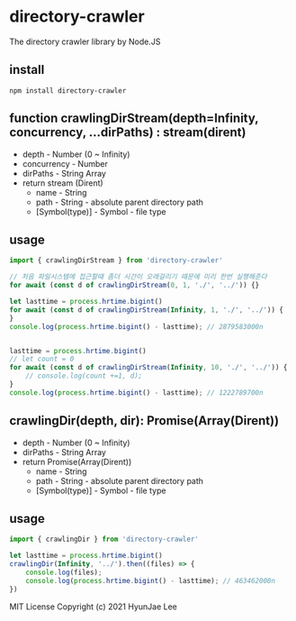 # directory-crawler
The directory crawler library by Node.JS

## install
```
npm install directory-crawler
```

## function crawlingDirStream(depth=Infinity, concurrency, ...dirPaths) : stream(dirent)
* depth - Number (0 ~ Infinity)
* concurrency - Number
* dirPaths - String Array
* return stream (Dirent)
    * name - String
    * path - String - absolute parent directory path
    * [Symbol(type)] - Symbol - file type


## usage
```js
import { crawlingDirStream } from 'directory-crawler'

// 처음 파일시스템에 접근할때 좀더 시간이 오래걸리기 때문에 미리 한번 실행해준다
for await (const d of crawlingDirStream(0, 1, './', '../')) {}

let lasttime = process.hrtime.bigint()
for await (const d of crawlingDirStream(Infinity, 1, './', '../')) {
}
console.log(process.hrtime.bigint() - lasttime); // 2879583000n


lasttime = process.hrtime.bigint()
// let count = 0
for await (const d of crawlingDirStream(Infinity, 10, './', '../')) {
    // console.log(count +=1, d);
}
console.log(process.hrtime.bigint() - lasttime); // 1222789700n
```

## crawlingDir(depth, dir): Promise(Array(Dirent))
* depth - Number (0 ~ Infinity)
* dirPaths - String Array
* return Promise(Array(Dirent))
    * name - String
    * path - String - absolute parent directory path
    * [Symbol(type)] - Symbol - file type

## usage
```js
import { crawlingDir } from 'directory-crawler'

let lasttime = process.hrtime.bigint()
crawlingDir(Infinity, '../').then((files) => {
    console.log(files);
    console.log(process.hrtime.bigint() - lasttime); // 463462000n
})
```
MIT License Copyright (c) 2021 HyunJae Lee